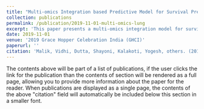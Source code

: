 ```yaml
---
title: "Multi-omics Integration based Predictive Model for Survival Prediction of Lung Adenocarcinoma"
collection: publications
permalink: /publication/2019-11-01-multi-omics-lung
excerpt: 'This paper presents a multi-omics integration model for survival prediction in lung adenocarcinoma.'
date: 2019-11-01
venue: '2019 Grace Hopper Celebration India (GHCI)'
paperurl: ''
citation: 'Malik, Vidhi, Dutta, Shayoni, Kalakoti, Yogesh, others. (2019). "Multi-omics Integration based Predictive Model for Survival Prediction of Lung Adenocarcinoma." <i>2019 Grace Hopper Celebration India (GHCI)</i>.'
---
```



The contents above will be part of a list of publications, if the user clicks the link for the publication than the contents of section will be rendered as a full page, allowing you to provide more information about the paper for the reader. When publications are displayed as a single page, the contents of the above "citation" field will automatically be included below this section in a smaller font.
